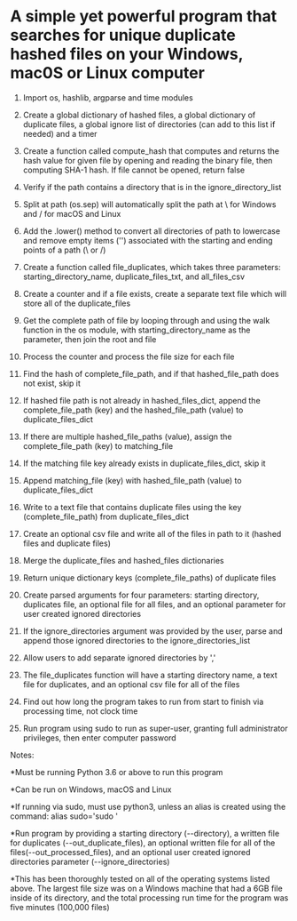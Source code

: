 # A simple yet powerful program that searches for unique duplicate hashed files on your Windows, mac0S or Linux computer

1. Import os, hashlib, argparse and time modules

2. Create a global dictionary of hashed files, a global dictionary of duplicate files, a global ignore list of directories (can add to this list if needed) and a timer

3. Create a function called compute_hash that computes and returns the hash value for given file by opening and reading the binary file, then computing SHA-1 hash. If file cannot be opened, return false

4. Verify if the path contains a directory that is in the ignore_directory_list

5. Split at path (os.sep) will automatically split the path at \ for Windows and / for macOS and Linux

6. Add the .lower() method to convert all directories of path to lowercase and remove empty items ('') associated with the starting and ending points of a path (\ or /)

7. Create a function called file_duplicates, which takes three parameters: starting_directory_name, duplicate_files_txt, and all_files_csv

8. Create a counter and if a file exists, create a separate text file which will store all of the duplicate_files

9. Get the complete path of file by looping through and using the walk function in the os module, with starting_directory_name as the parameter, then join the root and file

10. Process the counter and process the file size for each file

11. Find the hash of complete_file_path, and if that hashed_file_path does not exist, skip it

12. If hashed file path is not already in hashed_files_dict, append the complete_file_path (key) and the hashed_file_path (value) to duplicate_files_dict

13. If there are multiple hashed_file_paths (value), assign the complete_file_path (key) to matching_file

14. If the matching file key already exists in duplicate_files_dict, skip it

15. Append matching_file (key) with hashed_file_path (value) to duplicate_files_dict

16. Write to a text file that contains duplicate files using the key (complete_file_path) from duplicate_files_dict

17. Create an optional csv file and write all of the files in path to it (hashed files and duplicate files)

18. Merge the duplicate_files and hashed_files dictionaries

19. Return unique dictionary keys (complete_file_paths) of duplicate files

20. Create parsed arguments for four parameters: starting directory, duplicates file, an optional file for all files, and an optional parameter for user created ignored directories

21. If the ignore_directories argument was provided by the user, parse and append those ignored directories to the ignore_directories_list

22. Allow users to add separate ignored directories by ','

23. The file_duplicates function will have a starting directory name, a text file for duplicates, and an optional csv file for all of the files

24. Find out how long the program takes to run from start to finish via processing time, not clock time

25. Run program using sudo to run as super-user,  granting full administrator privileges, then enter computer password

Notes:

*Must be running Python 3.6 or above to run this program

*Can be run on Windows, macOS and Linux

*If running via sudo, must use python3, unless an alias is created using the command: alias sudo='sudo '

*Run program by providing a starting directory (--directory), a written file for duplicates (--out_duplicate_files), an optional written file for all of the files(--out_processed_files), and an optional user created ignored directories parameter (--ignore_directories)

*This has been thoroughly tested on all of the operating systems listed above. The largest file size was on a Windows machine that had a 6GB file inside of its directory, and the total processing run time for the program was five minutes (100,000 files)
